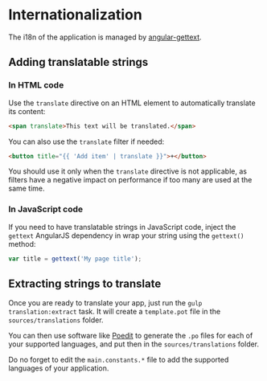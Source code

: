 # Internationalization

The i18n of the application is managed by [angular-gettext](https://angular-gettext.rocketeer.be).

## Adding translatable strings

### In HTML code

Use the `translate` directive on an HTML element to automatically translate its content:
```html
<span translate>This text will be translated.</span>
```

You can also use the `translate` filter if needed:
```html
<button title="{{ 'Add item' | translate }}">+</button>
```
You should use it only when the `translate` directive is not applicable, as filters have a negative impact on
performance if too many are used at the same time.

### In JavaScript code

If you need to have translatable strings in JavaScript code, inject the `gettext` AngularJS dependency in wrap your
string using the `gettext()` method:
```js
var title = gettext('My page title');
```

## Extracting strings to translate

Once you are ready to translate your app, just run the `gulp translation:extract` task.
It will create a `template.pot` file in the `sources/translations` folder.

You can then use software like [Poedit](http://www.poedit.net) to generate the `.po` files for each of your supported
languages, and put then in the `sources/translations` folder.

Do no forget to edit the `main.constants.*` file to add the supported languages of your application. 
